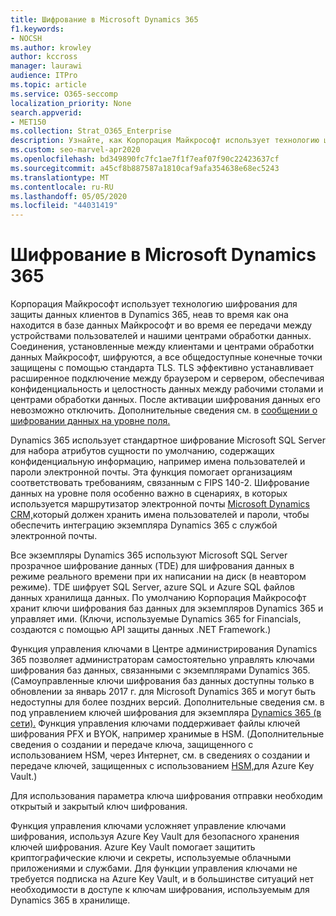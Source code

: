 ```yaml
---
title: Шифрование в Microsoft Dynamics 365
f1.keywords:
- NOCSH
ms.author: krowley
author: kccross
manager: laurawi
audience: ITPro
ms.topic: article
ms.service: O365-seccomp
localization_priority: None
search.appverid:
- MET150
ms.collection: Strat_O365_Enterprise
description: Узнайте, как Корпорация Майкрософт использует технологию шифрования для защиты данных клиентов в Microsoft Dynamics 365 в неавтной базе данных Майкрософт и во время передачи.
ms.custom: seo-marvel-apr2020
ms.openlocfilehash: bd349890fc7fc1ae7f1f7eaf07f90c22423637cf
ms.sourcegitcommit: a45cf8b887587a1810caf9afa354638e68ec5243
ms.translationtype: MT
ms.contentlocale: ru-RU
ms.lasthandoff: 05/05/2020
ms.locfileid: "44031419"
---
```

# <a name="encryption-in-microsoft-dynamics-365"></a>Шифрование в Microsoft Dynamics 365

Корпорация Майкрософт использует технологию шифрования для защиты данных клиентов в Dynamics 365, неав то время как она находится в базе данных Майкрософт и во время ее передачи между устройствами пользователей и нашими центрами обработки данных. Соединения, установленные между клиентами и центрами обработки данных Майкрософт, шифруются, а все общедоступные конечные точки защищены с помощью стандарта TLS. TLS эффективно устанавливает расширенное подключение между браузером и сервером, обеспечивая конфиденциальность и целостность данных между рабочими столами и центрами обработки данных. После активации шифрования данных его невозможно отключить. Дополнительные сведения см. в [сообщении о шифровании данных на уровне поля.](https://msdn.microsoft.com/library/dn481562.aspx)

Dynamics 365 использует стандартное шифрование Microsoft SQL Server для набора атрибутов сущности по умолчанию, содержащих конфиденциальную информацию, например имена пользователей и пароли электронной почты. Эта функция помогает организациям соответствовать требованиям, связанным с FIPS 140-2. Шифрование данных на уровне поля особенно важно в сценариях, в которых используется маршрутизатор электронной почты [Microsoft Dynamics CRM,](https://technet.microsoft.com/library/hh699800.aspx)который должен хранить имена пользователей и пароли, чтобы обеспечить интеграцию экземпляра Dynamics 365 с службой электронной почты. 

Все экземпляры Dynamics 365 используют Microsoft SQL Server прозрачное шифрование данных [](https://docs.microsoft.com/sql/relational-databases/security/encryption/transparent-data-encryption?view=sql-server-2017) (TDE) для шифрования данных в режиме реального времени при их написании на диск (в неавтором режиме). TDE шифрует SQL Server, azure SQL и Azure SQL файлов данных хранилища данных. По умолчанию Корпорация Майкрософт хранит ключи шифрования баз данных для экземпляров Dynamics 365 и управляет ими. (Ключи, используемые Dynamics 365 for Financials, создаются с помощью API защиты данных .NET Framework.) 

Функция управления ключами в Центре администрирования Dynamics 365 позволяет администраторам самостоятельно управлять ключами шифрования баз данных, связанными с экземплярами Dynamics 365. (Самоуправленные ключи шифрования баз данных доступны только в обновлении за январь 2017 г. для Microsoft Dynamics 365 и могут быть недоступны для более поздних версий. Дополнительные сведения см. в под управлением ключей шифрования для экземпляра [Dynamics 365 (в сети).](https://docs.microsoft.com/dynamics365/customer-engagement/admin/manage-encryption-keys-instance) Функция управления ключами поддерживает файлы ключей шифрования PFX и BYOK, например хранимые в HSM. (Дополнительные сведения о создании и передаче ключа, защищенного с использованием HSM, через Интернет, см. в сведениях о создании и передаче ключей, защищенных с использованием [HSM,](https://docs.microsoft.com/azure/key-vault/key-vault-hsm-protected-keys)для Azure Key Vault.) 

Для использования параметра ключа шифрования отправки необходим открытый и закрытый ключ шифрования.

Функция управления ключами усложняет управление ключами шифрования, используя Azure Key Vault для безопасного хранения ключей шифрования. Azure Key Vault помогает защитить криптографические ключи и секреты, используемые облачными приложениями и службами. Для функции управления ключами не требуется подписка на Azure Key Vault, и в большинстве ситуаций нет необходимости в доступе к ключам шифрования, используемым для Dynamics 365 в хранилище.
